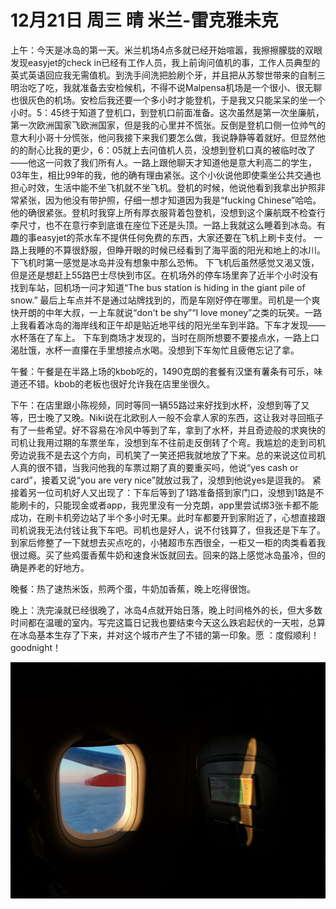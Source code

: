 # 12月21日 周三 晴 米兰-雷克雅未克

上午：今天是冰岛的第一天。米兰机场4点多就已经开始喧嚣，我擦擦朦胧的双眼发现easyjet的check in已经有工作人员，我上前询问值机的事，工作人员典型的英式英语回应我无需值机。到洗手间洗把脸刷个牙，并且把从苏黎世带来的自制三明治吃了吃，我就准备去安检候机，不得不说Malpensa机场是一个很小、很无聊也很灰色的机场。安检后我还要一个多小时才能登机，于是我又只能呆呆的坐一个小时。5：45终于知道了登机口，到登机口前面准备。这次虽然是第一次坐廉航，第一次欧洲国家飞欧洲国家，但是我的心里并不慌张。反倒是登机口侧一位帅气的意大利小哥十分慌张，他问我接下来我们要怎么做，我说静静等着就好。但显然他的的耐心比我的更少，6：05就上去问值机人员，没想到登机口真的被临时改了——他这一问救了我们所有人。一路上跟他聊天才知道他是意大利高二的学生，03年生，相比99年的我，他的确有理由紧张。这个小伙说他即使乘坐公共交通也担心时效，生活中能不坐飞机就不坐飞机。登机的时候，他说他看到我拿出护照非常紧张，因为他没有带护照，仔细一想才知道因为我是“fucking Chinese”哈哈。他的确很紧张。登机时我穿上所有厚衣服背着包登机，没想到这个廉航既不检查行李尺寸，也不在意行李到底谁在座位下还是头顶。一路上我就这么睡着到冰岛。有趣的事easyjet的茶水车不提供任何免费的东西，大家还要在飞机上刷卡支付。
一路上我睡的不算很舒服，但睁开眼的时候已经看到了海平面的阳光和地上的冰川。下飞机时第一感觉是冰岛并没有想象中那么恐怖。
下飞机后虽然感觉又渴又饿，但是还是想赶上55路巴士尽快到市区。在机场外的停车场里奔了近半个小时没有找到车站，回机场一问才知道“The bus station is hiding in the giant pile of snow.” 最后上车点并不是通过站牌找到的，而是车刚好停在哪里。司机是一个爽快开朗的中年大叔，一上车就说“don't be shy”“I love money”之类的玩笑。一路上我看着冰岛的海岸线和正午却是贴近地平线的阳光坐车到半路。下车才发现——水杯落在了车上。
下车到商场才发现的，当时在厕所想要不要接点水，一路上口渴肚饿，水杯一直攥在手里想接点水喝。没想到下车匆忙且疲倦忘记了拿。

午餐：午餐是在半路上场的kbob吃的，1490克朗的套餐有汉堡有薯条有可乐，味道还不错。kbob的老板也很好允许我在店里坐很久。

下午：在店里跟小陈视频，同时等同一辆55路过来好找到水杯，没想到等了又等，巴士晚了又晚。Niki说在北欧别人一般不会拿人家的东西，这让我对寻回瓶子有了一些希望。好不容易在冷风中等到了车，拿到了水杯，并且奇迹般的求爽快的司机让我用过期的车票坐车，没想到车不往前走反倒转了个弯。我尴尬的走到司机旁边说我不是去这个方向，司机笑了一笑还把我就地放了下来。总的来说这位司机人真的很不错，当我问他我的车票过期了真的要重买吗，他说“yes cash or card”，接着又说“you are very nice”就放过我了，没想到他说yes是逗我的。
紧接着另一位司机好人又出现了：下车后等到了1路准备搭到家门口，没想到1路是不能刷卡的，只能现金或者app，我兜里没有一分克朗，app里尝试绑3张卡都不能成功，在刷卡机旁边站了半个多小时无果。此时车都要开到家附近了，心想直接跟司机说我无法付钱让我下车吧。司机也是好人，说不付钱算了，但我还是下车了。
到家后修整了一下就想去买点吃的，小猪超市东西很全，一柜又一柜的肉类看着我很过瘾。买了些鸡蛋香蕉牛奶和速食米饭就回去。回来的路上感觉冰岛虽冷，但的确是养老的好地方。

晚餐：热了速热米饭，煎两个蛋，牛奶加香蕉，晚上吃得很饱。

晚上：洗完澡就已经很晚了，冰岛4点就开始日落，晚上时间格外的长，但大多数时间都在温暖的室内。写完这篇日记我也要结束今天这么跌宕起伏的一天啦，总算在冰岛基本生存了下来，并对这个城市产生了不错的第一印象。愿 ：度假顺利！goodnight！


![image](images\\63a3a7a951f83b251000362f.jpg)




